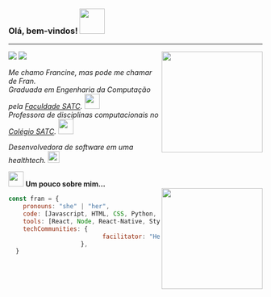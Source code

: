 
### Olá, bem-vindos! <img src="https://media.giphy.com/media/dXR4F5BlIM7E1wTHsA/giphy.gif" width="50" >
---
[![](https://img.shields.io/badge/Francine_Cardoso-blue?style=flat-square&labelColor=blue&logo=linkedin)](https://www.linkedin.com/in/francinecardoso/)
![](https://img.shields.io/github/followers/francinecardoso?&label=Follow&style=flat-square&logo=github)
<img align = "right" src = "https://github-readme-stats.vercel.app/api/top-langs/?username=francinecardoso&show_icons=true&theme=synthwave" width="200"/>  

*Me chamo Francine, mas pode me chamar de Fran.*  
*Graduada em Engenharia da Computação pela [Faculdade SATC](https://www.satc.edu.br).* <img src="https://media.giphy.com/media/h4x6RMBru1Mx7zLWko/giphy.gif" width="30">     
*Professora de disciplinas computacionais no [Colégio SATC](https://www.satc.edu.br).* <img src="https://media.giphy.com/media/uWzYKSRpgkWKfoSbmX/giphy.gif" width="30">   

*Desenvolvedora de software em uma healthtech.* <img src="https://media.giphy.com/media/Wozs3OfYBYobhLKjxi/giphy.gif" width="23">
</br> 

<img src="https://media.giphy.com/media/5ndklThG9vUUdTmgMn/giphy.gif" width="30"> **Um pouco sobre mim...**   
<img align='right' src="https://media.giphy.com/media/VJBOz97TCRftgQWbMJ/giphy.gif" width="200">  

```javascript
const fran = {
    pronouns: "she" | "her",
    code: [Javascript, HTML, CSS, Python, Java],
    tools: [React, Node, React-Native, Styled-Components],
    techCommunities: {
                          facilitator: "HelloWomen",
                    },
  }
```

<!--
Inspirado em https://github.com/Thaiane/Thaiane


